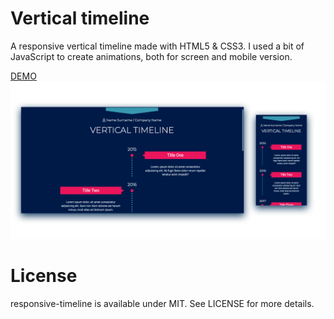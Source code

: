 # Vertical timeline
A responsive vertical timeline made with HTML5 & CSS3. I used a bit of JavaScript to create animations, both for screen and mobile version.

<a href="https://rosgas.github.io/responsive-timeline/index.html">DEMO</a>
<img src="timeline-preview.png" alt="Timeline Preview" /> 

# License
responsive-timeline is available under MIT. See LICENSE for more details.
